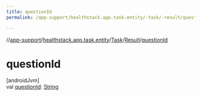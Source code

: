 ```yaml
---
title: questionId
permalink: /app-support/healthstack.app.task.entity/-task/-result/question-id.html

---
```

//[app-support](../../../../index.html)/[healthstack.app.task.entity](../../index.html)/[Task](../index.html)/[Result](index.html)/[questionId](question-id.html)



# questionId



[androidJvm]\
val [questionId](question-id.html): [String](https://kotlinlang.org/api/latest/jvm/stdlib/kotlin/-string/index.html)




